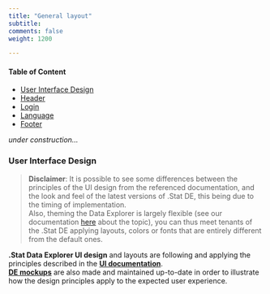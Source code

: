 ```yaml
---
title: "General layout"
subtitle: 
comments: false
weight: 1200

---
```


#### Table of Content
- [User Interface Design](#user-interface-design)
- [Header](#header)
- [Login](#login)
- [Language](#language)
- [Footer](#footer)

*under construction...*

### User Interface Design

>**Disclaimer**: It is possible to see some differences between the principles of the UI design from the referenced documentation, and the look and feel of the latest versions of .Stat DE, this being due to the timing of implementation.  
Also, theming the Data Explorer is largely flexible (see our documentation [here](https://sis-cc.gitlab.io/dotstatsuite-documentation/configurations/de-customisation/) about the topic), you can thus meet tenants of the .Stat DE applying layouts, colors or fonts that are entirely different from the default ones.  

**.Stat Data Explorer UI design** and layouts are following and applying the principles described in the **[UI documentation](https://cis-itn-oecd.github.io/Design-artefacts/demo/ui-documentation/index.html)**.  
**[DE mockups](https://cis-itn-oecd.github.io/Design-artefacts/demo/de-material/index.html)** are also made and maintained up-to-date in order to illustrate how the design principles apply to the expected user experience.
